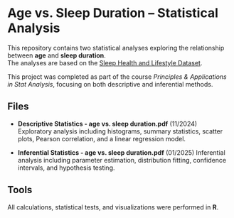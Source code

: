 # Age vs. Sleep Duration – Statistical Analysis

This repository contains two statistical analyses exploring the relationship between **age** and **sleep duration**.  
The analyses are based on the [Sleep Health and Lifestyle Dataset](https://www.kaggle.com/datasets/uom190346a/sleep-health-and-lifestyle-dataset).

This project was completed as part of the course *Principles & Applications in Stat Analysis*, focusing on both descriptive and inferential methods.

## Files
- **Descriptive Statistics - age vs. sleep duration.pdf**  (11/2024)
  Exploratory analysis including histograms, summary statistics, scatter plots, Pearson correlation, and a linear regression model.

- **Inferential Statistics - age vs. sleep duration.pdf**  (01/2025)
  Inferential analysis including parameter estimation, distribution fitting, confidence intervals, and hypothesis testing.

## Tools
All calculations, statistical tests, and visualizations were performed in **R**.
